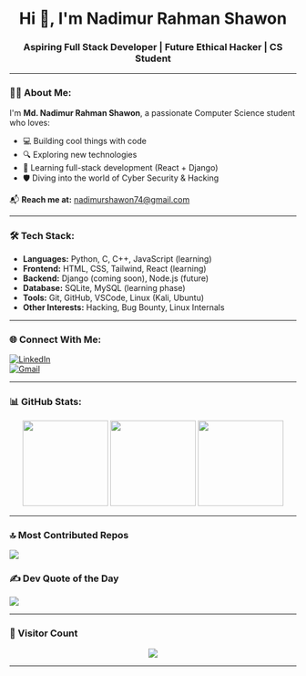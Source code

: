 <h1 align="center">Hi 👋, I'm Nadimur Rahman Shawon</h1>
<h3 align="center">Aspiring Full Stack Developer | Future Ethical Hacker | CS Student</h3>

---

### 👨‍💻 About Me:
I'm **Md. Nadimur Rahman Shawon**, a passionate Computer Science student who loves:
- 💻 Building cool things with code
- 🔍 Exploring new technologies
- 🚀 Learning full-stack development (React + Django)
- 🛡️ Diving into the world of Cyber Security & Hacking

📬 **Reach me at:** nadimurshawon74@gmail.com

---

### 🛠️ Tech Stack:
- **Languages:** Python, C, C++, JavaScript (learning)
- **Frontend:** HTML, CSS, Tailwind, React (learning)
- **Backend:** Django (coming soon), Node.js (future)
- **Database:** SQLite, MySQL (learning phase)
- **Tools:** Git, GitHub, VSCode, Linux (Kali, Ubuntu)
- **Other Interests:** Hacking, Bug Bounty, Linux Internals

---

### 🌐 Connect With Me:
[![LinkedIn](https://img.shields.io/badge/LinkedIn-%230077B5.svg?logo=linkedin&logoColor=white)](https://linkedin.com/in/nadimurshawon74/)  
[![Gmail](https://img.shields.io/badge/Gmail-D14836?logo=gmail&logoColor=white)](mailto:nadimurshawon74@gmail.com)

---

### 📊 GitHub Stats:
<p align="center">
  <img src="https://github-readme-stats.vercel.app/api?username=nadimurshawon&theme=tokyonight&show_icons=true" height="150" />
  <img src="https://github-readme-streak-stats.herokuapp.com/?user=nadimurshawon&theme=tokyonight" height="150" />
  <img src="https://github-readme-stats.vercel.app/api/top-langs/?username=nadimurshawon&layout=compact&theme=tokyonight" height="150" />
</p>

---

### 🔝 Most Contributed Repos
![](https://github-contributor-stats.vercel.app/api?username=nadimurshawon&limit=5&theme=tokyonight)

### ✍️ Dev Quote of the Day
![](https://quotes-github-readme.vercel.app/api?type=horizontal&theme=tokyonight)

---

### 👣 Visitor Count
<p align="center">
  <img src="https://visitcount.itsvg.in/api?id=nadimurshawon&icon=0&color=0" />
</p>

---

<!-- Crafted with ❤️ by Nadimur Shawon -->
